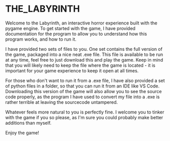 # THE_LABYRINTH
Welcome to the Labyrinth, an interactive horror experience built with the pygame engine. To get started with the game, I have provided documentation for the program to allow you to understand how this program works, and how to run it.

I have provided two sets of files to you. One set contains the full version of the game, packaged into a nice neat .exe file. This file is available to be run at any time, feel free to just download this and play the game. Keep in mind that you will likely need to keep the file where the game is located - it is important for your game experience to keep it open at all times.

For those who don't want to run it from a .exe file, I have also provided a set of python files in a folder, so that you can run it from an IDE like VS Code. Downloading this version of the game will also allow you to see the source code properly, as the program I have used to convert my file into a .exe is rather terrible at leaving the sourcecode untampered.

Whatever feels more natural to you is perfectly fine. I welcome you to tinker with the game if you so please, as I'm sure you could probably make better additions than myself.

Enjoy the game!
